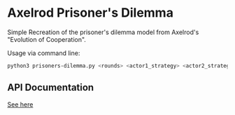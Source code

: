 # Axelrod Prisoner's Dilemma
Simple Recreation of the prisoner's dilemma model from Axelrod's "Evolution of Cooperation".

Usage via command line:

```sh
python3 prisoners-dilemma.py <rounds> <actor1_strategy> <actor2_strategy>
```

## API Documentation
[See here](./api-docs/index.html)
